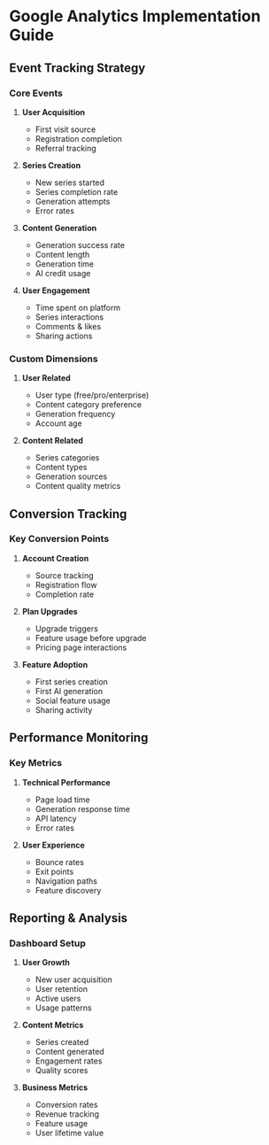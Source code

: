 # Google Analytics Implementation Guide

## Event Tracking Strategy

### Core Events

1. **User Acquisition**

   - First visit source
   - Registration completion
   - Referral tracking

2. **Series Creation**

   - New series started
   - Series completion rate
   - Generation attempts
   - Error rates

3. **Content Generation**

   - Generation success rate
   - Content length
   - Generation time
   - AI credit usage

4. **User Engagement**
   - Time spent on platform
   - Series interactions
   - Comments & likes
   - Sharing actions

### Custom Dimensions

1. **User Related**

   - User type (free/pro/enterprise)
   - Content category preference
   - Generation frequency
   - Account age

2. **Content Related**
   - Series categories
   - Content types
   - Generation sources
   - Content quality metrics

## Conversion Tracking

### Key Conversion Points

1. **Account Creation**

   - Source tracking
   - Registration flow
   - Completion rate

2. **Plan Upgrades**

   - Upgrade triggers
   - Feature usage before upgrade
   - Pricing page interactions

3. **Feature Adoption**
   - First series creation
   - First AI generation
   - Social feature usage
   - Sharing activity

## Performance Monitoring

### Key Metrics

1. **Technical Performance**

   - Page load time
   - Generation response time
   - API latency
   - Error rates

2. **User Experience**
   - Bounce rates
   - Exit points
   - Navigation paths
   - Feature discovery

## Reporting & Analysis

### Dashboard Setup

1. **User Growth**

   - New user acquisition
   - User retention
   - Active users
   - Usage patterns

2. **Content Metrics**

   - Series created
   - Content generated
   - Engagement rates
   - Quality scores

3. **Business Metrics**
   - Conversion rates
   - Revenue tracking
   - Feature usage
   - User lifetime value
